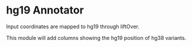 # hg19 Annotator

Input coordinates are mapped to hg19 through liftOver.

This module will add columns showing the hg19 position of hg38 variants.

